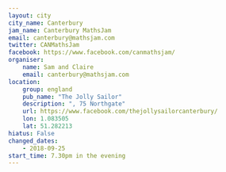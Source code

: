 ```yaml
---
layout: city                                           
city_name: Canterbury                                                               
jam_name: Canterbury MathsJam
email: canterbury@mathsjam.com
twitter: CANMathsJam
facebook: https://www.facebook.com/canmathsjam/
organiser:
    name: Sam and Claire
    email: canterbury@mathsjam.com
location:
    group: england
    pub_name: "The Jolly Sailor"
    description: ", 75 Northgate"
    url: https://www.facebook.com/thejollysailorcanterbury/
    lon: 1.083505
    lat: 51.282213
hiatus: False
changed_dates: 
    - 2018-09-25
start_time: 7.30pm in the evening
---
```

